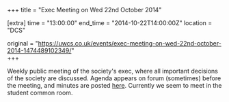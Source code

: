 +++
title = "Exec Meeting on Wed 22nd October 2014"

[extra]
time = "13:00:00"
end_time = "2014-10-22T14:00:00Z"
location = "DCS"

original = "https://uwcs.co.uk/events/exec-meeting-on-wed-22nd-october-2014-1474489102349/"    
+++

Weekly public meeting of the society's exec, where all important decisions of the society are discussed. Agenda appears on forum (sometimes) before the meeting, and minutes are posted [here](https://uwcs.co.uk/minutes/1/). Currently we seem to meet in the student common room.

